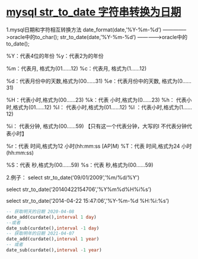 #                  [     mysql str_to_date 字符串转换为日期        ](https://www.cnblogs.com/feiwenstyle/p/9531571.html)             

1.mysql日期和字符相互转换方法 
date_format(date,’%Y-%m-%d’) ————–>oracle中的to_char(); 
str_to_date(date,’%Y-%m-%d’) ————–>oracle中的to_date();

%Y：代表4位的年份 
%y：代表2为的年份

%m：代表月, 格式为(01……12) 
%c：代表月, 格式为(1……12)

%d：代表月份中的天数,格式为(00……31) 
%e：代表月份中的天数, 格式为(0……31)

%H：代表小时,格式为(00……23) 
%k：代表 小时,格式为(0……23) 
%h： 代表小时,格式为(01……12) 
%I： 代表小时,格式为(01……12) 
%l ：代表小时,格式为(1……12)

%i： 代表分钟, 格式为(00……59) 【只有这一个代表分钟，大写的I 不代表分钟代表小时】

%r：代表 时间,格式为12 小时(hh:mm:ss [AP]M) 
%T：代表 时间,格式为24 小时(hh:mm:ss)

%S：代表 秒,格式为(00……59) 
%s：代表 秒,格式为(00……59)

2.例子： 
select str_to_date(‘09/01/2009’,’%m/%d/%Y’)

select str_to_date(‘20140422154706’,’%Y%m%d%H%i%s’)

select str_to_date(‘2014-04-22 15:47:06’,’%Y-%m-%d %H:%i:%s’)



```sql
-- 获取明天的日期 2020-04-08
date_add(curdate(),interval 1 day)
--或者
date_sub(curdate(),interval -1 day)
-- 获取明年的日期 2021-04-07
date_add(curdate(),interval 1 year)
-- 或者
date_sub(curdate(),interval -1 year)
```